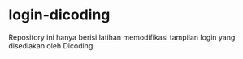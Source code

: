 # login-dicoding
Repository ini hanya berisi latihan memodifikasi tampilan login yang disediakan oleh Dicoding
